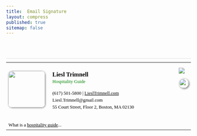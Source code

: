 ```yaml
---
title:  Email Signature
layout: compress
published: true
sitemap: false
---
```


<br>
<br>
<table id="aa" style="font-size: 0.9em; min-width: 400px; max-width: 550px; font-family: 'Trebuchet MS';">
    <tr>
        <td width="5%" style="padding-right: 10px;">
            <img src="https://liesltrimnell.com/assets/avatar.png" class="ha" />
        </td>
        <td style="padding-left: 10px;">
            <h4 style="font-size: 1.3em !important; margin-bottom: 0px !important; padding-bottom: 0px !important;">
                Liesl Trimnell
            </h4>
            <p style="color: green; margin-top: 0px;">
                Hospitality Guide
            </p> 
            <p stkyle="margin-top: 2em;">
                <a href="tel:6175015800" style="text-decoration: none; color: #000">
                    (617) 501-5800
                </a> 
                | 
                <a href="https://LieslTrimnell.com" target="site" style="color: #000 !important;">
                    LieslTrimnell.com
                </a>
            <br>
            Liesl.Trimnell@gmail.com
            <br>
            55 Court Street, Floor 2, Boston, MA 02130  
            </p>
        </td>
        <td  width="5%" style="padding-left: 10px;" valign="top">
            <p>
                <a href="https://www.linkedin.com/in/liesl-trimnell/" target="_blank">
                  <img class="hover-image" src="https://liesltrimnell.com/assets/images/linkedIn.jpeg" class="hi"/>
                </a>
            </p>
            <p>
                <a href="https://calendly.com/liesl-trimnell/introduction?back=1&month=2024-04" target="_blank">
                    <img src="https://liesltrimnell.com/assets/images/calendly.png" class="hi">
                </a>
            </p>
        </td>
    </tr>
    <tr>
        <td colspan="3" style="padding-top: 15px;">
            What is a <a href="https://liesltrimnell.com/what_is_a_hospitality_guide" style="color: #000;" target="site">hospitality guide</a>...
        </td>
    </tr>
</table>

<style>
#aa { 
    border-top: 1px solid #DFDFDF;
    padding-top: 10px;
    color: #000; 
    line-height: 1.5em;
}
img.hi {
    border-radius: 15px; 
    border: 1px solid #DFDFDF;
    width: 25px;
    box-shadow: 2px 2px 4px rgba(0, 0, 0, 0.5);
}
img.hi:hover { 
    box-shadow: 4px 4px 4px rgb(138, 178, 211);
}
img.ha {
    border-radius: 10px; 
    width: 100px;
    box-shadow: 1px 1px 4px rgba(0, 0, 0, 0.5);
}
img.ha:hover {  
    box-shadow: 5px 5px 10px rgb(138, 178, 211);
}
</style>